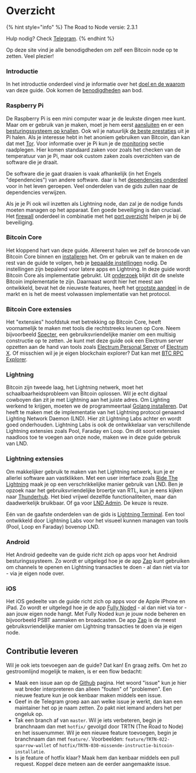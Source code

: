 # Overzicht

{% hint style="info" %}
The Road to Node versie: 2.3.1

Hulp nodig? Check [Telegram](https://t.me/theroadtonode).
{% endhint %}

Op deze site vind je alle benodigdheden om zelf een Bitcoin node op te zetten. Veel plezier!

### Introductie

In het introductie onderdeel vind je informatie over het [doel en de waarom](https://docs.theroadtonode.com/introductie/doel-en-waarom) van deze guide. Ook komen de [benodigdheden](https://docs.theroadtonode.com/introductie/benodigdheden) aan bod.

### Raspberry Pi

De Raspberry Pi is een mini computer waar je de leukste dingen mee kunt. Maar om er gebruik van je maken, moet je hem eerst [aansluiten](https://docs.theroadtonode.com/raspberry-pi/hardware-aansluiten) en er een [besturingssysteem op knallen](https://docs.theroadtonode.com/raspberry-pi/software-flashen). Ook wil je natuurlijk [de beste prestaties](https://docs.theroadtonode.com/raspberry-pi/boot-vanaf-ssd) uit je Pi halen. Als je interesse hebt in het anoniem gebruiken van Bitcoin, dan kan dat met [Tor](https://docs.theroadtonode.com/raspberry-pi/tor). Voor informatie over je Pi kun je de [monitoring](https://docs.theroadtonode.com/raspberry-pi/monitoring) sectie raadplegen. Hier komen standaard zaken voor zoals het checken van de temperatuur van je Pi, maar ook custom zaken zoals overzichten van de software die je draait.

De software die je gaat draaien is vaak afhankelijk \(in het Engels "dependencies"\) van andere software. daar is het [dependencies onderdeel](https://docs.theroadtonode.com/raspberry-pi/algemene-dependencies-installeren) voor in het leven geroepen. Veel onderdelen van de gids zullen naar de dependencies verwijzen.

Als je je Pi ook wil inzetten als Lightning node, dan zal je de nodige funds moeten managen op het apparaat. Een goede beveiliging is dan cruciaal. Het [firewall](https://docs.theroadtonode.com/raspberry-pi/firewall) onderdeel in combinatie met het [port overzicht](https://docs.theroadtonode.com/raspberry-pi/port-overzicht) helpen je bij de beveiliging.

### Bitcoin Core

Het kloppend hart van deze guide. Allereerst halen we zelf de broncode van Bitcoin Core binnen en [installeren](https://docs.theroadtonode.com/bitcoin-core/installatie) het. Om er gebruik van te maken en de rest van de guide te volgen, heb je [bepaalde instellingen](https://docs.theroadtonode.com/bitcoin-core/configuratie-en-starten) nodig. De instellingen zijn bepalend voor latere apps en Lightning. In deze guide wordt Bitcoin Core als implementatie gebruikt. Uit [onderzoek](https://blog.lopp.net/bitcoin-node-performance-sync-tests/#performance-rankings) blijkt dit de snelste Bitcoin implementatie te zijn. Daarnaast wordt hier het meest aan ontwikkeld, bevat het de nieuwste features, heeft het [grootste aandeel](https://bitnodes.io/nodes/) in de markt en is het de meest volwassen implementatie van het protocol.

### Bitcoin Core extensies

Het "extensies" hoofdstuk met betrekking op Bitcoin Core, heeft voornamelijk te maken met tools die rechtstreeks leunen op Core. Neem bijvoorbeeld [Specter](https://docs.theroadtonode.com/bitcoin-core-extensies/specter), een gebruiksvriendelijke manier om een multisig constructie op te zetten. Je kunt met deze guide ook een Electrum server opzetten aan de hand van tools zoals [Electrum Personal Server](https://docs.theroadtonode.com/bitcoin-core-extensies/electrum-personal-server) of [Electrum X](https://docs.theroadtonode.com/bitcoin-core-extensies/electrum-x). Of misschien wil je je eigen blockchain explorer? Dat kan met [BTC RPC Explorer](https://docs.theroadtonode.com/bitcoin-core-extensies/btc-rpx-explorer).

### Lightning

Bitcoin zijn tweede laag, het Lightning netwerk, moet het schaalbaarheidsprobleem van Bitcoin oplossen. Wil je echt digitaal cowboyen dan zit je met Lightning aan het juiste adres. Om Lighting werkend te krijgen, moeten we de programmeertaal [Golang installeren](https://docs.theroadtonode.com/raspberry-pi/algemene-dependencies-installeren#golang). Dat heeft te maken met de implementatie van het Lightning protocol genaamd Lighting Network Daemon \(LND\). Hier zit Lightning Labs achter en wordt goed onderhouden. Lightning Labs is ook de ontwikkelaar van verschillende Lightning extensies zoals Pool, Faraday en Loop. Om dit soort extensies naadloos toe te voegen aan onze node, maken we in deze guide gebruik van LND.

### Lightning extensies

Om makkelijker gebruik te maken van het Lightning netwerk, kun je er allerlei software aan vastklikken. Met een user interface zoals [Ride The Lightning](https://docs.theroadtonode.com/lightning-extensies/ride-the-lightning) maak je op een verschrikkelijke manier gebruik van LND. Ben je opzoek naar het gebruiksvriendelijke broertje van RTL, kun je eens kijken naar [Thunderhub](https://docs.theroadtonode.com/lightning-extensies/thunderhub). Het bied vrijwel dezelfde functionaliteiten, maar dan daadwerkelijk bruikbaar. Of ga voor [LND Admin](https://docs.theroadtonode.com/lightning-extensies/lnd-admin). De keuze is reuze.

Eén van de gaafste onderdelen van de gids is [Lightning Terminal](https://docs.theroadtonode.com/lightning-extensies/lightning-terminal). Een tool ontwikkeld door Lightning Labs voor het visueel kunnen managen van tools \(Pool, Loop en Faraday\) bovenop LND.

### Android

Het Android gedeelte van de guide richt zich op apps voor het Android besturingssysteem. Zo wordt er uitgelegd hoe je de app [Zap](https://docs.theroadtonode.com/ios/zap) kunt gebruiken om channels te openen en Lightning transacties te doen - al dan niet via tor - via je eigen node over.

### iOS

Het iOS gedeelte van de guide richt zich op apps voor de Apple iPhone en iPad. Zo wordt er uitgelegd hoe je de app [Fully Noded](https://docs.theroadtonode.com/ios/fully-noded) - al dan niet via tor - aan jouw eigen node hangt. Met Fully Noded kun je jouw node beheren en bijvoorbeeld PSBT aanmaken en broadcasten. De app [Zap](https://docs.theroadtonode.com/ios/zap) is de meest gebruiksvriendelijke manier om Lightning transacties te doen via je eigen node.

## Contributie leveren

Wil je ook iets toevoegen aan de guide? Dat kan! En graag zelfs. Om het zo gestroomlijnd mogelijk te maken, is er een flow bedacht:

* Maak een issue aan op de [Github](https://github.com/bitdeal-nl/theroadtonode/issues) pagina. Het woord "issue" kun je hier wat breder interpreteren dan alleen "fouten" of "problemen". Een nieuwe feature kun je ook kenbaar maken middels een issue.
* Geef in de Telegram groep aan aan welke issue je werkt, dan kan een maintainer het op je naam zetten. Zo pakt niet iemand anders het per ongeluk op.
* Tak een branch af van `master`. Wil je iets verbeteren, begin je branchnaam dan met `hotfix/` gevolgd door TRTN \(The Road to Node\) en het issuenummer. Wil je een nieuwe feature toevoegen, begin je branchnaam dan met `feature/`. Voorbeelden: `feature/TRTN-022-sparrow-wallet` of `hotfix/TRTN-030-missende-instructie-bitcoin-installatie`.
* Is je feature of hotfix klaar? Maak hem dan kenbaar middels een pull request. Koppel deze meteen aan de eerder aangemaakte issue.

